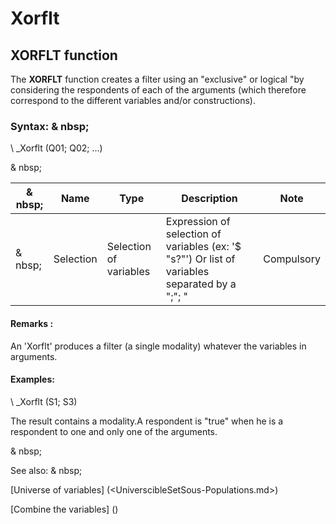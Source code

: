 # Xorflt

## XORFLT function

The **XORFLT** function creates a filter using an "exclusive" or logical "by considering the respondents of each of the arguments (which therefore correspond to the different variables and/or constructions).

### Syntax: & nbsp;

\ _Xorflt (Q01; Q02; ...)

& nbsp;

|& nbsp;|**Name** |**Type** |**Description** |**Note** |
|--- |--- |--- |--- |--- |
|& nbsp;|Selection |Selection of variables |Expression of selection of variables (ex: '$ "s?"') Or list of variables separated by a ";"; "|Compulsory |


#### Remarks :

An 'Xorflt' produces a filter (a single modality) whatever the variables in arguments.

#### Examples:

\ _Xorflt (S1; S3)

The result contains a modality.A respondent is "true" when he is a respondent to one and only one of the arguments.

& nbsp;

See also: & nbsp;

[Universe of variables] (<UniverscibleSetSous-Populations.md>)

[Combine the variables] (<combine thevariables1.md>)
